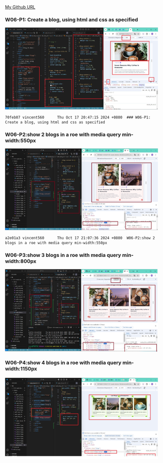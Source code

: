 
[My Github URL](https://github.com/vincent560/1131-sweb-demo-36.git)

### W06-P1: Create a blog, using html and css as specified
 
 
![](w06-p1.jpg)
```
70feb07 vincent560      Thu Oct 17 20:47:15 2024 +0800  ### W06-P1: Create a blog, using html and css as specified
```
 ### W06-P2:show 2 blogs in a roe with media query min-width:550px
 ![](w06-p2.jpg)
 ```
a2e01a3 vincent560      Thu Oct 17 21:07:36 2024 +0800  W06-P2:show 2 blogs in a roe with media query min-width:550px
 ```
 ### W06-P3:show 3 blogs in a roe with media query min-width:800px
  ![](w06-p3.jpg)

### W06-P4:show 4 blogs in a roe with media query min-width:1150px
![](w06-p4.jpg)
